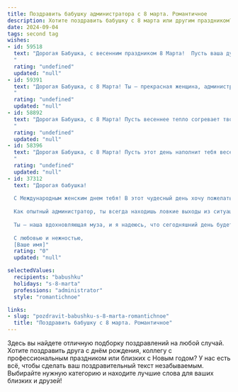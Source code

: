 ```yaml
---
title: Поздравить бабушку администратора с 8 марта. Романтичное
description: Хотите поздравить бабушку с 8 марта или другим праздником? Наш ИИ создаст незабываемое поздравление, а вы обязательно выделитесь среди других.  
date: 2024-09-04
tags: second tag
wishes:
- id: 59518
  text: "Дорогая Бабушка, с весенним праздником 8 Марта!  Пусть ваша душа, подобно распустившемуся цветку, будет наполнена радостью, а улыбка светится ярче солнца. Спасибо за вашу заботу, мудрость и то, что вы всегда рядом.  Будьте здоровы, счастливы и любимы!
  "
  rating: "undefined"
  updated: "null"
- id: 59391
  text: "Дорогая Бабушка, с 8 Марта! Ты – прекрасная женщина, администратор с золотыми руками и самая заботливая бабушка на свете. Пусть в твоей жизни всегда царит любовь, уют и весеннее настроение.
  "
  rating: "undefined"
  updated: "null"
- id: 58892
  text: "Дорогая Бабушка, с 8 Марта! Пусть весеннее тепло согревает твое сердце, а улыбка не сходит с твоего лица. Ты - самая прекрасная женщина в моей жизни, и я горжусь, что ты моя Бабушка. Пусть твой административный талант приносит тебе только радость и успех, а душа всегда будет полна любви и светлых надежд!
  "
  rating: "undefined"
  updated: "null"
- id: 58396
  text: "Дорогая Бабушка, с 8 Марта! Пусть этот день наполнит тебя весенним теплом, нежностью и счастьем!  Ты - прекрасная женщина, талантливый администратор и любящая бабушка.  Желаю тебе море цветов, много улыбок и радости  в этот чудесный день!
  "
  rating: "undefined"
  updated: "null"
- id: 37312
  text: "Дорогая бабушка!
  
  С Международным женским днем тебя! В этот чудесный день хочу пожелать, чтобы каждый миг твоей жизни был наполнен радостью и теплом, как ты наполняешь наши сердца. Ты — воплощение заботы и любви, а твоя мудрость и нежность вдохновляют на свершения.
  
  Как опытный администратор, ты всегда находишь ловкие выходы из ситуаций, а в нашей семье ты — главный координатор счастья. В твой праздник пусть цветы расцветают так же ярко, как светит твоя улыбка, а каждый день дарит новые поводы для радости и воспоминаний.
  
  Ты — наша вдохновляющая муза, и я надеюсь, что сегодняшний день будет таким же прекрасным, как ты сама. Люблю тебя бесконечно!
  
  С любовью и нежностью,
  [Ваше имя]"
  rating: "0"
  updated: "null"

selectedValues:
  recipients: "babushku"
  holidays: "s-8-marta"
  professions: "administrator"
  style: "romantichnoe"

links:
- slug: "pozdravit-babushku-s-8-marta-romantichnoe"
  title: "Поздравить бабушку с 8 марта. Романтичное"
---
```


Здесь вы найдете отличную подборку поздравлений на любой случай. 
Хотите поздравить друга с днём рождения, коллегу с профессиональным праздником или близких с Новым годом? У нас есть всё, чтобы сделать ваш поздравительный текст незабываемым. Выбирайте нужную категорию и находите лучшие слова для ваших близких и друзей!
